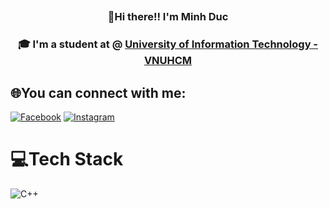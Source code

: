 ##    <h3 align="center">                👋Hi there!! I'm Minh Duc
 


  <h3 align="center">🎓 I'm a student at @ <a href="https://en.uit.edu.vn/overview-vnuhcm-university-information-technology" target="_blank">University of Information Technology - VNUHCM</a></h3>



## 🌐You can connect with me:
[![Facebook](https://github.com/user-attachments/assets/0ab99696-cef9-4338-b69a-9f0cb45954dd)](https://www.facebook.com/profile.php?id=100058960777593) [![Instagram](https://github.com/user-attachments/assets/6bd89093-0af3-490a-9527-e63b7f5f0f0d)](https://www.instagram.com/minduck0812/) 

# 💻Tech Stack
![C++](https://img.shields.io/badge/c++-%2300599C.svg?style=for-the-badge&logo=c%2B%2B&logoColor=white)






